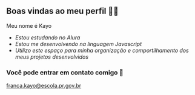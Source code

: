 ## Boas vindas ao meu perfil 🎸💙


Meu nome é Kayo

- *Estou estudando no Alura*
- *Estou me desenvolvendo na linguagem Javascript*
- *Utilizo este espaço para minha organização e comportilhamento dos meus projetos desenvolvidos*

### Você pode entrar em contato comigo 📧

franca.kayo@escola.pr.gov.br
